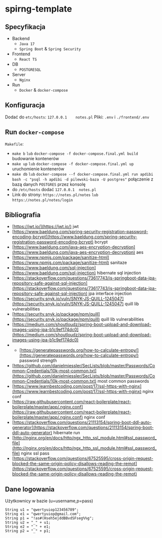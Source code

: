 # spirng-template
## Specyfikacja
- Backend
  - `Java 17`
  - `Spring Boot` & `Spring Security`
- Frontend
  - `React TS`
- DB
  - `POSTGRESQL`
- Server
  - `Nginx`
- Run
  - `Docker` & `docker-compose`

## Konfiguracja
Dodać do `etc/hosts`: `127.0.0.1	notes.pl`
Pliki: `.env` i `./frontend/.env`
## Run `docker-compose`
`Makefile`:
- `make b` `lub` `docker-compose -f docker-compose.final.yml build` budowanie kontenerów
- `make up` `lub` `docker-compose -f docker-compose.final.yml up`   uruchomienie kontenerów
- `make db` `lub` `docker-compose --f docker-compose.final.yml run apdibi bash -c "psql -h apdibi -d pilewski-baza -U postgres"` połączenie z bazą danych `POSTGRES` przez konsolę
- do `/etc/hosts` dodać `127.0.0.1	notes.pl`
- Link do strony: `https://notes.pl/notes` `lub` `https://notes.pl/notes/login`

## Bibliografia
- [https://jwt.io/](https://jwt.io/) jwt
- [https://www.baeldung.com/spring-security-registration-password-encoding-bcrypt](https://www.baeldung.com/spring-security-registration-password-encoding-bcrypt) bcrypt
- [https://www.baeldung.com/java-aes-encryption-decryption](https://www.baeldung.com/java-aes-encryption-decryption) aes
- [https://www.npmjs.com/package/sanitize-html](https://www.npmjs.com/package/sanitize-html) sanitaze
- [https://www.baeldung.com/sql-injection](https://www.baeldung.com/sql-injection) hibernate sql injection
- [https://stackoverflow.com/questions/73617743/is-springboot-data-jpa-repository-safe-against-sql-injection](https://stackoverflow.com/questions/73617743/is-springboot-data-jpa-repository-safe-against-sql-injection) jpa interface injection
- [https://security.snyk.io/vuln/SNYK-JS-QUILL-1245047](https://security.snyk.io/vuln/SNYK-JS-QUILL-1245047) quill lib vulnerabilities
- [https://security.snyk.io/package/npm/quill](https://security.snyk.io/package/npm/quill) quill lib vulnerabilities
- [https://medium.com/shoutloudz/spring-boot-upload-and-download-images-using-jpa-b1c9ef174dc0](https://medium.com/shoutloudz/spring-boot-upload-and-download-images-using-jpa-b1c9ef174dc0)
- - [https://generatepasswords.org/how-to-calculate-entropy/](https://generatepasswords.org/how-to-calculate-entropy/) password strength
- [https://github.com/danielmiessler/SecLists/blob/master/Passwords/Common-Credentials/10k-most-common.txt](https://github.com/danielmiessler/SecLists/blob/master/Passwords/Common-Credentials/10k-most-common.txt) most common passwords
- [https://www.learnbestcoding.com/post/17/ssl-https-with-nginx](https://www.learnbestcoding.com/post/17/ssl-https-with-nginx) nginx conf
- [https://raw.githubusercontent.com/react-boilerplate/react-boilerplate/master/app/.nginx.conf](https://raw.githubusercontent.com/react-boilerplate/react-boilerplate/master/app/.nginx.conf) nginx conf
- [https://stackoverflow.com/questions/21113154/spring-boot-ddl-auto-generator](https://stackoverflow.com/questions/21113154/spring-boot-ddl-auto-generator) hibernate run
- [http://nginx.org/en/docs/http/ngx_http_ssl_module.html#ssl_password_file](http://nginx.org/en/docs/http/ngx_http_ssl_module.html#ssl_password_file) nginx ssl pass
- [https://stackoverflow.com/questions/67525595/cross-origin-request-blocked-the-same-origin-policy-disallows-reading-the-remot](https://stackoverflow.com/questions/67525595/cross-origin-request-blocked-the-same-origin-policy-disallows-reading-the-remot)

## Dane logowania
Użytkownicy w bazie (u=username,p=pass)

```
String u1 = "qwertyuiop123456789";
String e1 = "qwertyuiop@gmail.com";
String p1 = "!as#(Hseh5ejddBBvdSFseg%%g";
String u2 = "_" + u1;
String e2 = "_" + e1;
String p2 = "_" + p1;
```